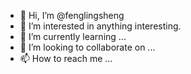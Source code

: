 - 👋 Hi, I’m @fenglingsheng
- 👀 I’m interested in anything interesting.
- 🌱 I’m currently learning ...
- 💞️ I’m looking to collaborate on ...
- 📫 How to reach me ...

<!---
fenglingsheng/fenglingsheng is a ✨ special ✨ repository because its `README.md` (this file) appears on your GitHub profile.
You can click the Preview link to take a look at your changes.
--->
